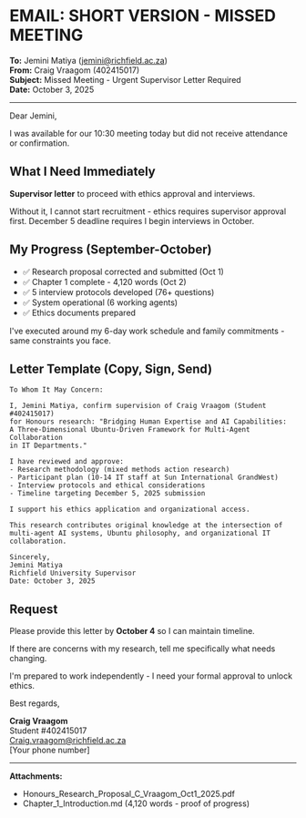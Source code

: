 # EMAIL: SHORT VERSION - MISSED MEETING

**To:** Jemini Matiya (jemini@richfield.ac.za)  
**From:** Craig Vraagom (402415017)  
**Subject:** Missed Meeting - Urgent Supervisor Letter Required  
**Date:** October 3, 2025

---

Dear Jemini,

I was available for our 10:30 meeting today but did not receive attendance or confirmation.

## What I Need Immediately

**Supervisor letter** to proceed with ethics approval and interviews.

Without it, I cannot start recruitment - ethics requires supervisor approval first. December 5 deadline requires I begin interviews in October.

## My Progress (September-October)

- ✅ Research proposal corrected and submitted (Oct 1)
- ✅ Chapter 1 complete - 4,120 words (Oct 2)  
- ✅ 5 interview protocols developed (76+ questions)
- ✅ System operational (6 working agents)
- ✅ Ethics documents prepared

I've executed around my 6-day work schedule and family commitments - same constraints you face.

## Letter Template (Copy, Sign, Send)

```
To Whom It May Concern:

I, Jemini Matiya, confirm supervision of Craig Vraagom (Student #402415017) 
for Honours research: "Bridging Human Expertise and AI Capabilities: 
A Three-Dimensional Ubuntu-Driven Framework for Multi-Agent Collaboration 
in IT Departments."

I have reviewed and approve:
- Research methodology (mixed methods action research)
- Participant plan (10-14 IT staff at Sun International GrandWest)
- Interview protocols and ethical considerations
- Timeline targeting December 5, 2025 submission

I support his ethics application and organizational access.

This research contributes original knowledge at the intersection of 
multi-agent AI systems, Ubuntu philosophy, and organizational IT collaboration.

Sincerely,
Jemini Matiya
Richfield University Supervisor
Date: October 3, 2025
```

## Request

Please provide this letter by **October 4** so I can maintain timeline.

If there are concerns with my research, tell me specifically what needs changing.

I'm prepared to work independently - I need your formal approval to unlock ethics.

Best regards,

**Craig Vraagom**  
Student #402415017  
Craig.vraagom@richfield.ac.za  
[Your phone number]

---

**Attachments:**
- Honours_Research_Proposal_C_Vraagom_Oct1_2025.pdf
- Chapter_1_Introduction.md (4,120 words - proof of progress)
